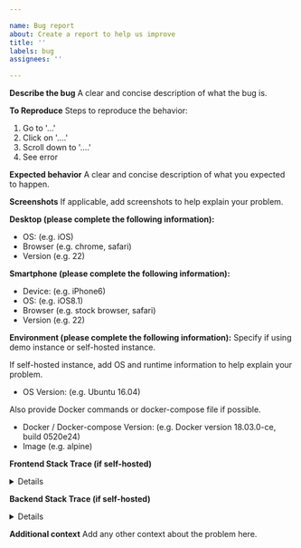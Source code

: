 ```yaml
---

name: Bug report
about: Create a report to help us improve
title: ''
labels: bug
assignees: ''

---
```


**Describe the bug**
A clear and concise description of what the bug is.

**To Reproduce**
Steps to reproduce the behavior:
1.  Go to '...'
2.  Click on '....'
3.  Scroll down to '....'
4.  See error

**Expected behavior**
A clear and concise description of what you expected to happen.

**Screenshots**
If applicable, add screenshots to help explain your problem.

**Desktop (please complete the following information):**

-   OS: (e.g. iOS)
-   Browser (e.g. chrome, safari)
-   Version (e.g. 22)

**Smartphone (please complete the following information):**

-   Device: (e.g. iPhone6)
-   OS: (e.g. iOS8.1)
-   Browser (e.g. stock browser, safari)
-   Version (e.g. 22)

**Environment (please complete the following information):**
Specify if using demo instance or self-hosted instance.

If self-hosted instance, add OS and runtime information to help explain your problem.

-   OS Version: (e.g. Ubuntu 16.04)

Also provide Docker commands or docker-compose file if possible.

-   Docker / Docker-compose Version: (e.g. Docker version 18.03.0-ce, build 0520e24)
-   Image (e.g. alpine)

**Frontend Stack Trace (if self-hosted)**

<details>

```

```

</details>

**Backend Stack Trace (if self-hosted)**

<details>

```

```

</details>

**Additional context**
Add any other context about the problem here.
